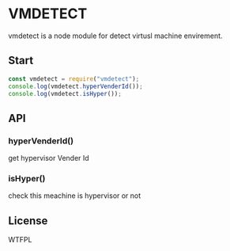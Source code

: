 # VMDETECT

vmdetect is a node module for detect virtusl machine envirement.

## Start

```javascript
const vmdetect = require("vmdetect");
console.log(vmdetect.hyperVenderId());
console.log(vmdetect.isHyper());
```

## API

### hyperVenderId()

get hypervisor Vender Id

### isHyper()

check this meachine is hypervisor or not

## License

WTFPL
